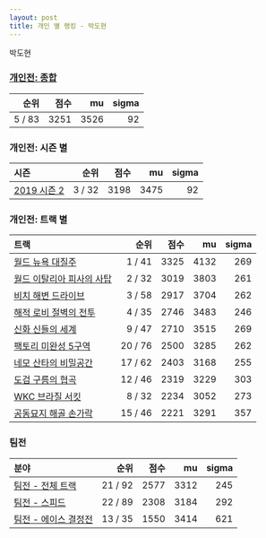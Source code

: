 ```yaml
---
layout: post
title: 개인 별 랭킹 - 박도현
---
```


박도현

### [개인전: 종합](../singles-full)

| 순위 | 점수 | mu | sigma |
|---:|---:|---:|---:|
| 5 / 83 | 3251 | 3526 | 92 |

### 개인전: 시즌 별

| 시즌 | 순위 | 점수 | mu | sigma |
|:---|---:|---:|---:|---:|
| [2019 시즌 2](../s2019_2) | 3 / 32 | 3198 | 3475 | 92 |

### 개인전: 트랙 별

| 트랙 | 순위 | 점수 | mu | sigma |
|:---|---:|---:|---:|---:|
| [월드 뉴욕 대질주](../newyork) | 1 / 41 | 3325 | 4132 | 269 |
| [월드 이탈리아 피사의 사탑](../pizza) | 2 / 32 | 3019 | 3803 | 261 |
| [비치 해변 드라이브](../haebyun) | 3 / 58 | 2917 | 3704 | 262 |
| [해적 로비 절벽의 전투](../lobby) | 4 / 35 | 2746 | 3483 | 246 |
| [신화 신들의 세계](../shinsegye) | 9 / 47 | 2710 | 3515 | 269 |
| [팩토리 미완성 5구역](../district5) | 20 / 76 | 2500 | 3285 | 262 |
| [네모 산타의 비밀공간](../santa) | 17 / 62 | 2403 | 3168 | 255 |
| [도검 구름의 협곡](../hyupgog) | 12 / 46 | 2319 | 3229 | 303 |
| [WKC 브라질 서킷](../brazil) | 8 / 32 | 2234 | 3052 | 273 |
| [공동묘지 해골 손가락](../haeson) | 15 / 46 | 2221 | 3291 | 357 |

### 팀전

| 분야 | 순위 | 점수 | mu | sigma |
|:---|---:|---:|---:|---:|
| [팀전 - 전체 트랙](../team-full) | 21 / 92 | 2577 | 3312 | 245 |
| [팀전 - 스피드](../team-speed) | 22 / 89 | 2308 | 3184 | 292 |
| [팀전 - 에이스 결정전](../team-ace) | 13 / 35 | 1550 | 3414 | 621 |
